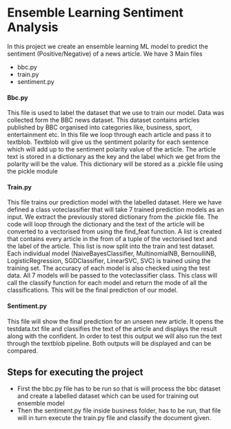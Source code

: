 # Ensemble Learning Sentiment Analysis

In this project we create an ensemble learning ML model to predict the sentiment (Positive/Negative) of a news article.
We have 3 Main files
- bbc.py
- train.py
- sentiment.py


#### Bbc.py
This file is used to label the dataset that we use to train our model. Data was collected form the BBC news dataset. This dataset contains articles published by BBC organised into categories like, business, sport, entertainment etc.
In this file we loop through each article and pass it to textblob. Textblob will give us the sentiment polarity for each sentence which will add up to the sentiment polarity value of the article. The article text is stored in a dictionary as the key and the label which we get from the polarity will be the value.
This dictionary will be stored as a .pickle file using the pickle module

#### Train.py
This file trains our prediction model with the labelled dataset.
Here we have defined a class voteclassifier that will take 7 trained prediction models as an input.
We extract the previously stored dictionary from the .pickle file. The code will loop through the dictionary and the text of the article will be converted to a vectorised from using the find_feat function. A list is created that contains every article in the from of a tuple of the vectorised text and the label of the article.
This list is now split into the train and test dataset.
Each individual model (NaiveBayesClassifier, MultinomialNB, BernoulliNB, LogisticRegression, SGDClassifier, LinearSVC, SVC) is trained using the training set. The accuracy of each model is also checked using the test data.
All 7 models will be passed to the voteclassifier class. This class will call the classify function for each model and return the mode of all the classifications. This will be the final prediction of our model.

#### Sentiment.py
This file will show the final prediction for an unseen new article. 
It opens the testdata.txt file and classifies the text of the article and displays the result along with the confident. In order to test this output we will also run the text through the textblob pipeline.
Both outputs will be displayed and can be compared.

## Steps for executing the project
- First the bbc.py file has to be run so that is will process the bbc dataset and create a labelled dataset which can be used for training out ensemble model
- Then the sentiment.py file inside business folder, has to be run, that file will in turn execute the train.py file and classify the document given.
